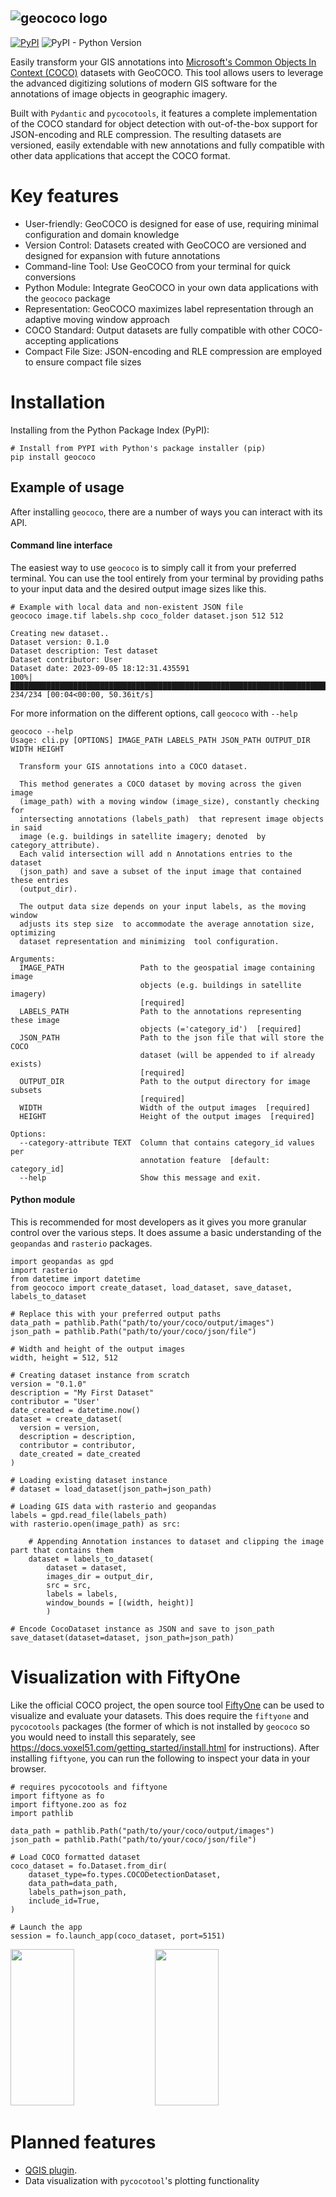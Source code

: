 ![geococo logo](https://github.com/jaspersiebring/GeoCOCO/assets/25051531/b2a2db16-1400-4c43-b044-a924a378ef84)
---
[![PyPI](https://img.shields.io/pypi/v/geococo)](https://pypi.org/project/geococo/)
![PyPI - Python Version](https://img.shields.io/pypi/pyversions/geococo)


Easily transform your GIS annotations into [Microsoft's Common Objects In Context (COCO)](https://cocodataset.org/#format-data) datasets with GeoCOCO. This tool allows users to leverage the advanced digitizing solutions of modern GIS software for the annotations of image objects in geographic imagery.
 
Built with `Pydantic` and `pycocotools`, it features a complete implementation of the COCO standard for object detection with out-of-the-box support for JSON-encoding and RLE compression. The resulting datasets are versioned, easily extendable with new annotations and fully compatible with other data applications that accept the COCO format.

# Key features
- User-friendly: GeoCOCO is designed for ease of use, requiring minimal configuration and domain knowledge
- Version Control: Datasets created with GeoCOCO are versioned and designed for expansion with future annotations
- Command-line Tool: Use GeoCOCO from your terminal for quick conversions
- Python Module: Integrate GeoCOCO in your own data applications with the `geococo` package
- Representation: GeoCOCO maximizes label representation through an adaptive moving window approach
- COCO Standard: Output datasets are fully compatible with other COCO-accepting applications
- Compact File Size: JSON-encoding and RLE compression are employed to ensure compact file sizes

# Installation
Installing from the Python Package Index (PyPI):
````
# Install from PYPI with Python's package installer (pip)
pip install geococo
````

## Example of usage

After installing `geococo`, there are a number of ways you can interact with its API.

#### Command line interface
 The easiest way to use `geococo` is to simply call it from your preferred terminal. You can use the tool entirely from your terminal by providing paths to your input data and the desired output image sizes like this.

  ````
# Example with local data and non-existent JSON file
geococo image.tif labels.shp coco_folder dataset.json 512 512

Creating new dataset..
Dataset version: 0.1.0
Dataset description: Test dataset
Dataset contributor: User
Dataset date: 2023-09-05 18:12:31.435591
100%|████████████████████████████████████████████████████████████████████████████████████████████████████████████████████████████████████████████████████████████████████████████████████████████████████████████████████████████████████████████████| 234/234 [00:04<00:00, 50.36it/s]
````
For more information on the different options, call `geococo` with `--help`
````
geococo --help
Usage: cli.py [OPTIONS] IMAGE_PATH LABELS_PATH JSON_PATH OUTPUT_DIR WIDTH HEIGHT

  Transform your GIS annotations into a COCO dataset.

  This method generates a COCO dataset by moving across the given image
  (image_path) with a moving window (image_size), constantly checking for
  intersecting annotations (labels_path)  that represent image objects in said
  image (e.g. buildings in satellite imagery; denoted  by category_attribute).
  Each valid intersection will add n Annotations entries to the dataset
  (json_path) and save a subset of the input image that contained these entries
  (output_dir).

  The output data size depends on your input labels, as the moving window
  adjusts its step size  to accommodate the average annotation size, optimizing
  dataset representation and minimizing  tool configuration.

Arguments:
  IMAGE_PATH                 Path to the geospatial image containing image
                             objects (e.g. buildings in satellite imagery)
                             [required]
  LABELS_PATH                Path to the annotations representing these image
                             objects (='category_id')  [required]
  JSON_PATH                  Path to the json file that will store the COCO
                             dataset (will be appended to if already exists)
                             [required]
  OUTPUT_DIR                 Path to the output directory for image subsets
                             [required]
  WIDTH                      Width of the output images  [required]
  HEIGHT                     Height of the output images  [required]

Options:
  --category-attribute TEXT  Column that contains category_id values per
                             annotation feature  [default: category_id]
  --help                     Show this message and exit.

````

#### Python module
This is recommended for most developers as it gives you more granular control over the various steps. It does assume a basic understanding of the `geopandas` and `rasterio` packages.

````
import geopandas as gpd
import rasterio
from datetime import datetime
from geococo import create_dataset, load_dataset, save_dataset, labels_to_dataset

# Replace this with your preferred output paths
data_path = pathlib.Path("path/to/your/coco/output/images")
json_path = pathlib.Path("path/to/your/coco/json/file")

# Width and height of the output images
width, height = 512, 512

# Creating dataset instance from scratch
version = "0.1.0"
description = "My First Dataset"
contributor = "User'
date_created = datetime.now()
dataset = create_dataset(
  version = version, 
  description = description, 
  contributor = contributor, 
  date_created = date_created
)

# Loading existing dataset instance
# dataset = load_dataset(json_path=json_path)

# Loading GIS data with rasterio and geopandas
labels = gpd.read_file(labels_path)
with rasterio.open(image_path) as src:

    # Appending Annotation instances to dataset and clipping the image part that contains them
    dataset = labels_to_dataset(
        dataset = dataset, 
        images_dir = output_dir,
        src = src,
        labels = labels,
        window_bounds = [(width, height)]
        )

# Encode CocoDataset instance as JSON and save to json_path
save_dataset(dataset=dataset, json_path=json_path)
````

# Visualization with FiftyOne
Like the official COCO project, the open source tool [FiftyOne](https://docs.voxel51.com/) can be used to visualize and evaluate your datasets. This does require the `fiftyone` and `pycocotools` packages (the former of which is not installed by `geococo` so you would need to install this separately, see https://docs.voxel51.com/getting_started/install.html for instructions). After installing `fiftyone`, you can run the following to inspect your data in your browser.

````
# requires pycocotools and fiftyone
import fiftyone as fo
import fiftyone.zoo as foz
import pathlib

data_path = pathlib.Path("path/to/your/coco/output/images")
json_path = pathlib.Path("path/to/your/coco/json/file")

# Load COCO formatted dataset
coco_dataset = fo.Dataset.from_dir(
    dataset_type=fo.types.COCODetectionDataset,
    data_path=data_path,
    labels_path=json_path,
    include_id=True,
)

# Launch the app
session = fo.launch_app(coco_dataset, port=5151)
````

<p float="left">
  <img src="https://github.com/jaspersiebring/GeoCOCO/assets/25051531/f8ab55da-b3cd-4beb-b082-7946e712ea5c" width="45%" height = 250/>
  <img src="https://github.com/jaspersiebring/GeoCOCO/assets/25051531/9a796a54-ffc2-49c3-95bc-59e5c0dd1d7c" width="45%" height = 250 />
</p>


# Planned features
- [QGIS plugin](https://github.com/jaspersiebring/geococo-qgis-plugin).
- Data visualization with `pycocotool`'s plotting functionality
